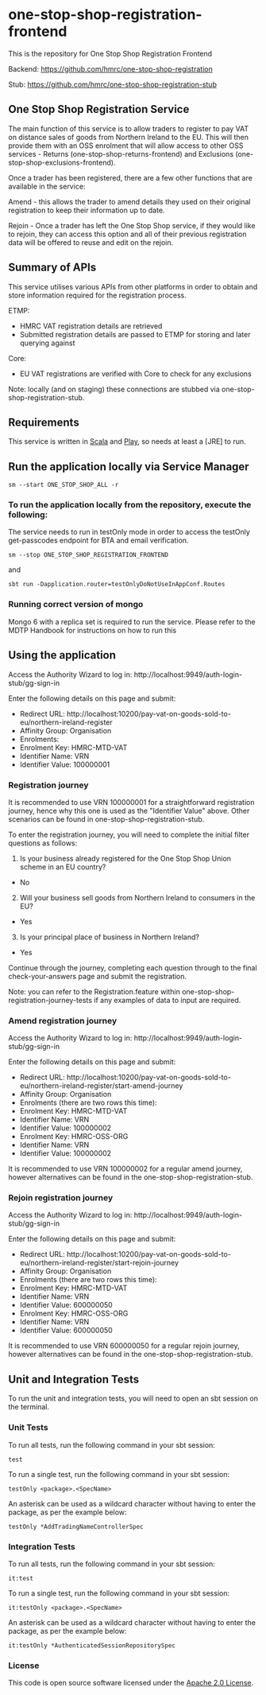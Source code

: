 
# one-stop-shop-registration-frontend

This is the repository for One Stop Shop Registration Frontend

Backend: https://github.com/hmrc/one-stop-shop-registration

Stub: https://github.com/hmrc/one-stop-shop-registration-stub

One Stop Shop Registration Service
------------

The main function of this service is to allow traders to register to pay VAT on distance sales of goods from 
Northern Ireland to the EU. This will then provide them with an OSS enrolment that will allow access to other 
OSS services - Returns (one-stop-shop-returns-frontend) and Exclusions (one-stop-shop-exclusions-frontend).

Once a trader has been registered, there are a few other functions that are available in the service:

Amend - this allows the trader to amend details they used on their original registration to keep
their information up to date.

Rejoin - Once a trader has left the One Stop Shop service, if they would like to rejoin, they can access this
option and all of their previous registration data will be offered to reuse and edit on the rejoin.

Summary of APIs
------------

This service utilises various APIs from other platforms in order to obtain and store information required for the 
registration process.

ETMP:
- HMRC VAT registration details are retrieved
- Submitted registration details are passed to ETMP for storing and later querying against

Core:
- EU VAT registrations are verified with Core to check for any exclusions

Note: locally (and on staging) these connections are stubbed via one-stop-shop-registration-stub.

Requirements
------------

This service is written in [Scala](http://www.scala-lang.org/) and [Play](http://playframework.com/), so needs at least a [JRE] to run.

## Run the application locally via Service Manager

```
sm --start ONE_STOP_SHOP_ALL -r
```

### To run the application locally from the repository, execute the following:

The service needs to run in testOnly mode in order to access the testOnly get-passcodes endpoint for BTA and email
verification.

```
sm --stop ONE_STOP_SHOP_REGISTRATION_FRONTEND
```
and 
```
sbt run -Dapplication.router=testOnlyDoNotUseInAppConf.Routes
```

### Running correct version of mongo
Mongo 6 with a replica set is required to run the service. Please refer to the MDTP Handbook for instructions on how to run this


Using the application
------------

Access the Authority Wizard to log in:
http://localhost:9949/auth-login-stub/gg-sign-in

Enter the following details on this page and submit:
- Redirect URL: http://localhost:10200/pay-vat-on-goods-sold-to-eu/northern-ireland-register
- Affinity Group: Organisation
- Enrolments:
- Enrolment Key: HMRC-MTD-VAT
- Identifier Name: VRN
- Identifier Value: 100000001

### Registration journey

It is recommended to use VRN 100000001 for a straightforward registration journey, hence why this one is used as
the "Identifier Value" above. Other scenarios can be found in one-stop-shop-registration-stub.

To enter the registration journey, you will need to complete the initial filter questions as follows:
1. Is your business already registered for the One Stop Shop Union scheme in an EU country? 
- No
2. Will your business sell goods from Northern Ireland to consumers in the EU?
- Yes
3. Is your principal place of business in Northern Ireland?
- Yes

Continue through the journey, completing each question through to the final check-your-answers page and submit the 
registration. 

Note: you can refer to the Registration.feature within one-stop-shop-registration-journey-tests if any examples of data 
to input are required.

### Amend registration journey

Access the Authority Wizard to log in:
http://localhost:9949/auth-login-stub/gg-sign-in

Enter the following details on this page and submit:
- Redirect URL: http://localhost:10200/pay-vat-on-goods-sold-to-eu/northern-ireland-register/start-amend-journey
- Affinity Group: Organisation
- Enrolments (there are two rows this time):
- Enrolment Key: HMRC-MTD-VAT
- Identifier Name: VRN
- Identifier Value: 100000002
- Enrolment Key: HMRC-OSS-ORG
- Identifier Name: VRN
- Identifier Value: 100000002

It is recommended to use VRN 100000002 for a regular amend journey, however alternatives can be found in the 
one-stop-shop-registration-stub.

### Rejoin registration journey

Access the Authority Wizard to log in:
http://localhost:9949/auth-login-stub/gg-sign-in

Enter the following details on this page and submit:
- Redirect URL: http://localhost:10200/pay-vat-on-goods-sold-to-eu/northern-ireland-register/start-rejoin-journey
- Affinity Group: Organisation
- Enrolments (there are two rows this time):
- Enrolment Key: HMRC-MTD-VAT
- Identifier Name: VRN
- Identifier Value: 600000050
- Enrolment Key: HMRC-OSS-ORG
- Identifier Name: VRN
- Identifier Value: 600000050

It is recommended to use VRN 600000050 for a regular rejoin journey, however alternatives can be found in the
one-stop-shop-registration-stub.


Unit and Integration Tests
------------

To run the unit and integration tests, you will need to open an sbt session on the terminal.

### Unit Tests

To run all tests, run the following command in your sbt session:
```
test
```

To run a single test, run the following command in your sbt session:
```
testOnly <package>.<SpecName>
```

An asterisk can be used as a wildcard character without having to enter the package, as per the example below:
```
testOnly *AddTradingNameControllerSpec
```

### Integration Tests

To run all tests, run the following command in your sbt session:
```
it:test
```

To run a single test, run the following command in your sbt session:
```
it:testOnly <package>.<SpecName>
```

An asterisk can be used as a wildcard character without having to enter the package, as per the example below:
```
it:testOnly *AuthenticatedSessionRepositorySpec
```

### License

This code is open source software licensed under the [Apache 2.0 License]("http://www.apache.org/licenses/LICENSE-2.0.html").
